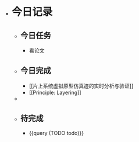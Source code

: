 - # 今日记录
	- ## 今日任务
		- 看论文
	- ##  今日完成
		- [[片上系统虚拟原型仿真迹的实时分析与验证]]
		- [[Principle: Layering]]
	-
	- ## 待完成
		- {{query (TODO todo)}}